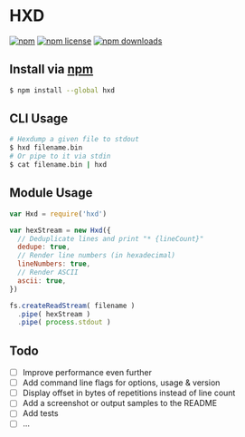 # HXD
[![npm](https://img.shields.io/npm/v/hxd.svg?style=flat-square)](https://npmjs.com/package/hxd)
[![npm license](https://img.shields.io/npm/l/hxd.svg?style=flat-square)](https://npmjs.com/package/hxd)
[![npm downloads](https://img.shields.io/npm/dm/hxd.svg?style=flat-square)](https://npmjs.com/package/hxd)

## Install via [npm](https://npmjs.com)

```sh
$ npm install --global hxd
```

## CLI Usage

```sh
# Hexdump a given file to stdout
$ hxd filename.bin
# Or pipe to it via stdin
$ cat filename.bin | hxd
```

## Module Usage

```js
var Hxd = require('hxd')
```

```js
var hexStream = new Hxd({
  // Deduplicate lines and print "* {lineCount}"
  dedupe: true,
  // Render line numbers (in hexadecimal)
  lineNumbers: true,
  // Render ASCII
  ascii: true,
})

fs.createReadStream( filename )
  .pipe( hexStream )
  .pipe( process.stdout )
```

## Todo

- [ ] Improve performance even further
- [ ] Add command line flags for options, usage & version
- [ ] Display offset in bytes of repetitions instead of line count
- [ ] Add a screenshot or output samples to the README
- [ ] Add tests
- [ ] ...
